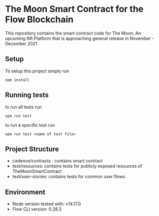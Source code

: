 # The Moon Smart Contract for the Flow Blockchain
This repository contains the smart contract code for The Moon. An upcoming Nft Platform that is approaching general release in November - December 2021

## Setup

To setup this project simply run
```
npm install
```

## Running tests

to run all tests run

```
npm run test
```

to run a specific test run

```
npm run test <name of test file>
```

## Project Structure

- cadence/contracts : contains smart contract
- test/resources: contains tests for publicly exposed resources of TheMoonSmartContract
- test/user-stories: contains tests for common user flows

## Environment

- Node version tested with: v14.17.0
- Flow CLI version: 0.28.3
